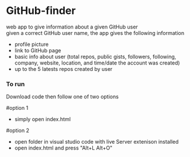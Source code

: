 # GitHub-finder
web app to give information about a given GitHub user  
given a correct GitHub user name, the app gives the following information  
* profile picture
* link to GitHub page
* basic info about user (total repos, public gists, followers, following, company, website, location, and time/date the account was created)
* up to the 5 latests repos created by user

### To run

Download code then follow one of two options

#option 1

* simply open index.html

#option 2 

* open folder in visual studio code with live Server extenison installed
* open index.html and press  "Alt+L Alt+O"

